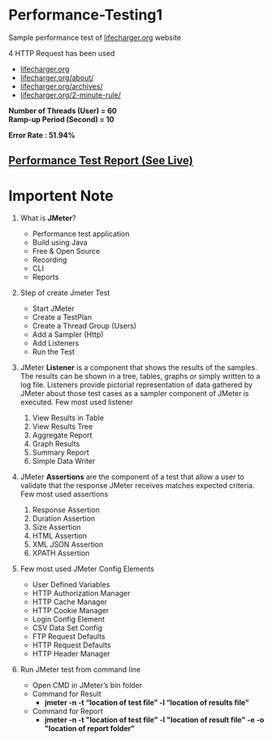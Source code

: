 # Performance-Testing1
Sample performance test of [lifecharger.org](https://lifecharger.org/) website

4 HTTP Request has been used
- [lifecharger.org](https://lifecharger.org/)
- [lifecharger.org/about/](https://lifecharger.org/about/)
- [lifecharger.org/archives/](https://lifecharger.org/archives/)
- [lifecharger.org/2-minute-rule/](https://lifecharger.org/2-minute-rule/)

**Number of Threads (User) = 60** <br />
**Ramp-up Period (Second) = 10**

**Error Rate : 51.94%**

## [Performance Test Report (See Live)](https://performance-test1-sakib.netlify.app/) 

# Importent Note

1. What is **JMeter**?
   - Performance test application
   - Build using Java
   - Free & Open Source
   - Recording
   - CLI
   - Reports
   
2. Step of create Jmeter Test
   - Start JMeter
   - Create a TestPlan
   - Create a Thread Group (Users)
   - Add a Sampler (Http)
   - Add Listeners
   - Run the Test
   
3. JMeter **Listener** is a component that shows the results of the samples. 
   The results can be shown in a tree, tables, graphs or simply written to a log file. 
   Listeners provide pictorial representation of data gathered by JMeter about those test cases as a sampler component of JMeter is executed. 
   Few most used listener 
   1. View Results in Table
   2. View Results Tree
   3. Aggregate Report
   4. Graph Results
   5. Summary Report
   6. Simple Data Writer
   
 4. JMeter **Assertions** are the component of a test that allow a user to validate that the response JMeter receives matches expected criteria. Few most used assertions
    1. Response Assertion
    2. Duration Assertion
    3. Size Assertion
    4. HTML Assertion
    5. XML JSON Assertion
    6. XPATH Assertion
    
 5. Few most used JMeter Config Elements
    - User Defined Variables
    - HTTP Authorization Manager
    - HTTP Cache Manager
    - HTTP Cookie Manager
    - Login Config Element
    - CSV Data Set Config
    - FTP Request Defaults
    - HTTP Request Defaults
    - HTTP Header Manager
    
 6.  Run JMeter test from command line
     - Open CMD in JMeter’s bin folder 
     - Command for Result
       - **jmeter -n -t “location of test file” -l “location of results file”**
     - Command for Report
       - **jmeter -n -t "location of test file" -l "location of result file" -e -o "location of report folder"**
   
   
   
   
   
   
   
   
   
   
